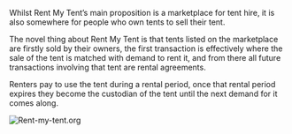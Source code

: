 Whilst Rent My Tent’s main proposition is a marketplace for tent hire, it is also somewhere for people who own tents to sell their tent.

The novel thing about Rent My Tent is that tents listed on the marketplace are firstly sold by their owners, the first transaction is effectively where the sale of the tent is matched with demand to rent it, and from there all future transactions involving that tent are rental agreements.

Renters pay to use the tent during a rental period, once that rental period expires they become the custodian of the tent until the next demand for it comes along.

![Rent-my-tent.org](https://github.com/kelvinlockwood/Rent-My-Tent/blob/master/rent-my-tent-explainer-plain.png?raw=true)
